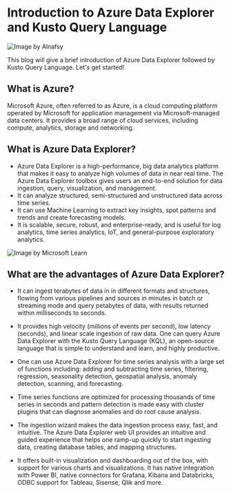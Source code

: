 # Introduction to Azure Data Explorer and Kusto Query Language

![Image by Alnafsy](https://user-images.githubusercontent.com/58803999/173579763-bd5ea067-4d35-4f75-89d6-fdd02192d11e.jpeg)


This blog will give a brief introduction of Azure Data Explorer followed by Kusto Query Language. Let's get started!

## What is Azure? 
Microsoft Azure, often referred to as Azure, is a cloud computing platform operated by Microsoft for application management via Microsoft-managed data centers. It provides a broad range of cloud services, including compute, analytics, storage and networking. 

## What is Azure Data Explorer? 
* Azure Data Explorer is a high-performance, big data analytics platform that makes it easy to analyze high volumes of data in near real time. The Azure Data Explorer toolbox gives users an end-to-end solution for data ingestion, query, visualization, and management. 
* It can analyze structured, semi-structured and unstructured data across time series.  
* It can use Machine Learning to extract key insights, spot patterns and trends and create forecasting models.  
* It is scalable, secure, robust, and enterprise-ready, and is useful for log analytics, time series analytics, IoT, and general-purpose exploratory analytics.
 
![Image by Microsoft Learn](https://user-images.githubusercontent.com/58803999/203703326-cef2894c-aa48-4086-84a1-ee1b137aee8f.png)

## What are the advantages of Azure Data Explorer? 

* It can ingest terabytes of data in in different formats and structures, flowing from various pipelines and sources in minutes in batch or streaming mode and query petabytes of data, with results returned within milliseconds to seconds.  

* It provides high velocity (millions of events per second), low latency (seconds), and linear scale ingestion of raw data. One can query Azure Data Explorer with the Kusto Query Language (KQL), an open-source language that is simple to understand and learn, and highly productive. 

* One can use Azure Data Explorer for time series analysis with a large set of functions including: adding and subtracting time series, filtering, regression, seasonality detection, geospatial analysis, anomaly detection, scanning, and forecasting.  

* Time series functions are optimized for processing thousands of time series in seconds and pattern detection is made easy with cluster plugins that can diagnose anomalies and do root cause analysis. 

* The ingestion wizard makes the data ingestion process easy, fast, and intuitive. The Azure Data Explorer web UI provides an intuitive and guided experience that helps one ramp-up quickly to start ingesting data, creating database tables, and mapping structures. 

* It offers built-in visualization and dashboarding out of the box, with support for various charts and visualizations. It has native integration with Power BI, native connectors for Grafana, Kibana and Databricks, ODBC support for Tableau, Sisense, Qlik and more. 
